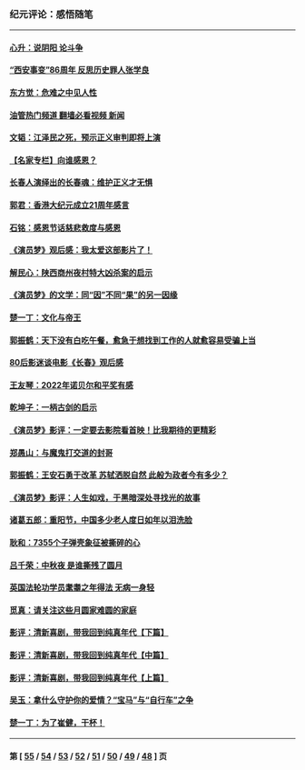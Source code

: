 ### 纪元评论：感悟随笔
---
#### [心升：说阴阳 论斗争](../../pages/nsc1035/n13885189.md?12240330) 
#### [“西安事变”86周年 反思历史罪人张学良](../../pages/nsc1035/n13882019.md?12240330) 
#### [东方觉：危难之中见人性](../../pages/nsc1035/n13881549.md?12240330) 
#### [油管热门频道 翻墙必看视频 新闻](ok?12240330)
#### [文韬：江泽民之死，预示正义审判即将上演](../../pages/nsc1035/n13877698.md?12240330) 
#### [【名家专栏】向谁感恩？](../../pages/nsc1035/n13873797.md?12240330) 
#### [长春人演绎出的长春魂：维护正义才无惧](../../pages/nsc1035/n13871764.md?12240330) 
#### [郭君：香港大纪元成立21周年感言](../../pages/nsc1035/n13871269.md?12240330) 
#### [石铭：感恩节话慈悲救度与感恩](../../pages/nsc1035/n13869863.md?12240330) 
#### [《演员梦》观后感：我太爱这部影片了！](../../pages/nsc1035/n13866783.md?12240330) 
#### [解民心：陕西商州夜村特大凶杀案的启示](../../pages/nsc1035/n13865339.md?12240330) 
#### [《演员梦》的文学：同“因”不同“果”的另一因缘](../../pages/nsc1035/n13863930.md?12240330) 
#### [楚一丁：文化与帝王](../../pages/nsc1035/n13863143.md?12240330) 
#### [郭振鹤：天下没有白吃午餐，愈急于想找到工作的人就愈容易受骗上当](../../pages/nsc1035/n13860772.md?12240330) 
#### [80后影迷谈电影《长春》观后感](../../pages/nsc1035/n13852708.md?12240330) 
#### [王友琴：2022年诺贝尔和平奖有感](../../pages/nsc1035/n13848079.md?12240330) 
#### [乾坤子：一柄古剑的启示](../../pages/nsc1035/n13841954.md?12240330) 
#### [《演员梦》影评：一定要去影院看首映！比我期待的更精彩](../../pages/nsc1035/n13840865.md?12240330) 
#### [郑愚山：与魔鬼打交道的封哥](../../pages/nsc1035/n13840314.md?12240330) 
#### [郭振鹤：王安石勇于改革 苏轼洒脱自然 此般为政者今有多少？](../../pages/nsc1035/n13836901.md?12240330) 
#### [《演员梦》影评：人生如戏，于黑暗深处寻找光的故事](../../pages/nsc1035/n13832182.md?12240330) 
#### [诸葛五郎：重阳节，中国多少老人度日如年以泪洗脸](../../pages/nsc1035/n13831696.md?12240330) 
#### [耿和：7355个子弹壳象征被撕碎的心](../../pages/nsc1035/n13830612.md?12240330) 
#### [吕千荣：中秋夜 是谁撕残了圆月](../../pages/nsc1035/n13824365.md?12240330) 
#### [英国法轮功学员耄耋之年得法 无病一身轻](../../pages/nsc1035/n13821415.md?12240330) 
#### [觅真：请关注这些月圆家难圆的家庭](../../pages/nsc1035/n13817374.md?12240330) 
#### [影评：清新喜剧，带我回到纯真年代【下篇】](../../pages/nsc1035/n13806698.md?12240330) 
#### [影评：清新喜剧，带我回到纯真年代【中篇】](../../pages/nsc1035/n13806120.md?12240330) 
#### [影评：清新喜剧，带我回到纯真年代【上篇】](../../pages/nsc1035/n13805467.md?12240330) 
#### [吴玉：拿什么守护你的爱情？“宝马”与“自行车”之争](../../pages/nsc1035/n13804482.md?12240330) 
#### [楚一丁：为了崔健，干杯！](../../pages/nsc1035/n13802006.md?12240330) 

---
#### 第 [ [55](./55.md?12240330) / [54](./54.md?12240330) / [53](./53.md?12240330) / [52](./52.md?12240330) / [51](./51.md?12240330) / [50](./50.md?12240330) / [49](./49.md?12240330) / [48](./48.md?12240330) ] 页
